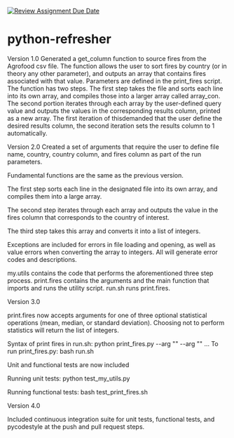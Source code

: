 [![Review Assignment Due Date](https://classroom.github.com/assets/deadline-readme-button-24ddc0f5d75046c5622901739e7c5dd533143b0c8e959d652212380cedb1ea36.svg)](https://classroom.github.com/a/oQi7O4AA)
# python-refresher

Version 1.0
Generated a get_column function to source fires from the Agrofood csv file. 
The function allows the user to sort fires by country (or in theory any other parameter), 
and outputs an array that contains fires associated with that value. Parameters are defined
in the print_fires script. The function has two steps. 
The first step takes the file and sorts each line into its own array, 
and compiles those into a larger array called array_con. 
The second portion iterates through each array by the user-defined 
query value and outputs the values in the corresponding results column, 
printed as a new array. 
The first iteration of thisdemanded that the user define the desired results column, 
the second iteration sets the results column to 1 automatically.

Version 2.0
Created a set of arguments that require the user to define file name, country,
country column, and fires column as part of the run parameters.

Fundamental functions are the same as the previous version. 

The first step sorts each line in the designated file into its own array, 
and compiles them into a large array. 

The second step iterates through each array and outputs the value in the fires
column that corresponds to the country of interest. 

The third step takes this array and converts it into a list of integers. 

Exceptions are included for errors in file loading and opening, as well as
value errors when converting the array to integers. All will generate error codes
and descriptions.

my.utils contains the code that performs the aforementioned three step process.
print.fires contains the arguments and the main function that imports and runs the
utility script. run.sh runs print.fires.

Version 3.0

print.fires now accepts arguments for one of three optional statistical operations 
(mean, median, or standard deviation). Choosing not to perform statistics will return the
list of integers.

Syntax of print fires in run.sh: python print_fires.py --arg "" --arg "" ...
To run print_fires.py: bash run.sh

Unit and functional tests are now included

Running unit tests:
python test_my_utils.py

Running functional tests:
bash test_print_fires.sh

Version 4.0

Included continuous integration suite for unit tests, functional tests, and pycodestyle at the push and pull request steps.   
